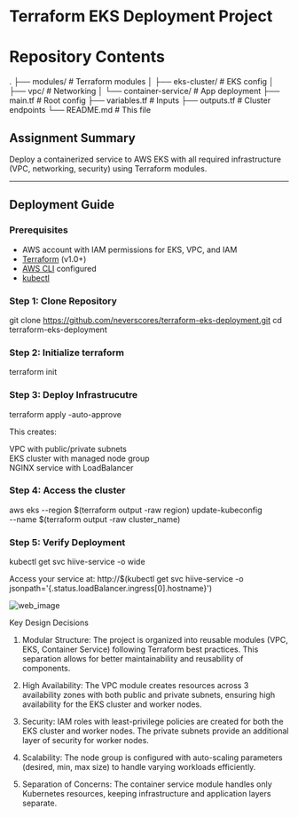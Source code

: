 # Terraform EKS Deployment Project
# Repository Contents
.
├── modules/               # Terraform modules
│   ├── eks-cluster/       # EKS config
│   ├── vpc/               # Networking
│   └── container-service/ # App deployment
├── main.tf                # Root config
├── variables.tf           # Inputs
├── outputs.tf             # Cluster endpoints
└── README.md             # This file

##  Assignment Summary
Deploy a containerized service to AWS EKS with all required infrastructure (VPC, networking, security) using Terraform modules.  


---

##  Deployment Guide

### Prerequisites
- AWS account with IAM permissions for EKS, VPC, and IAM
- [Terraform](https://developer.hashicorp.com/terraform/downloads) (v1.0+)
- [AWS CLI](https://aws.amazon.com/cli/) configured
- [kubectl](https://kubernetes.io/docs/tasks/tools/)

### Step 1: Clone Repository
git clone https://github.com/neverscores/terraform-eks-deployment.git
cd terraform-eks-deployment


### Step 2: Initialize terraform
terraform init


### Step 3: Deploy Infrastrucutre
terraform apply -auto-approve

This creates:

VPC with public/private subnets <br>
EKS cluster with managed node group <br>
NGINX service with LoadBalancer

### Step 4: Access the cluster
aws eks --region $(terraform output -raw region) update-kubeconfig \
  --name $(terraform output -raw cluster_name)

### Step 5: Verify Deployment
kubectl get svc hiive-service -o wide

Access your service at:
http://$(kubectl get svc hiive-service -o jsonpath='{.status.loadBalancer.ingress[0].hostname}')

![web_image](https://github.com/user-attachments/assets/fe39a1da-9ad0-47b6-9c18-65a951c89cab)  


Key Design Decisions
1. Modular Structure: The project is organized into reusable modules (VPC, EKS, Container Service) following Terraform best practices. This separation allows for better maintainability and reusability of components.

2. High Availability: The VPC module creates resources across 3 availability zones with both public and private subnets, ensuring high availability for the EKS cluster and worker nodes.

3. Security: IAM roles with least-privilege policies are created for both the EKS cluster and worker nodes. The private subnets provide an additional layer of security for worker nodes.

4. Scalability: The node group is configured with auto-scaling parameters (desired, min, max size) to handle varying workloads efficiently.

5. Separation of Concerns: The container service module handles only Kubernetes resources, keeping infrastructure and application layers separate.
